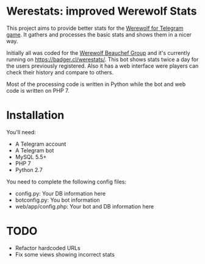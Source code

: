 # Werestats: improved Werewolf Stats

This project aims to provide better stats for the [Werewolf for Telegram game](http://www.tgwerewolf.com/). It gathers and processes the basic stats and shows them in a nicer way. 

Initially all was coded for the [Werewolf Beauchef Group](https://t.me/lacremedelawerewolf) and it's currently running on https://badger.cl/werestats/. This bot shows stats twice a day for the users previously registered. Also it has a web interface were players can check their history and compare to others. 

Most of the processing code is written in Python while the bot and web code is written on PHP 7.

# Installation

You'll need:
* A Telegram account
* A Telegram bot
* MySQL 5.5+
* PHP 7
* Python 2.7

You need to complete the following config files:
* config.py: Your DB information here
* botconfig.py: You bot information
* web/app/config.php: Your bot and DB information here

# TODO
* Refactor hardcoded URLs
* Fix some views showing incorrect stats
